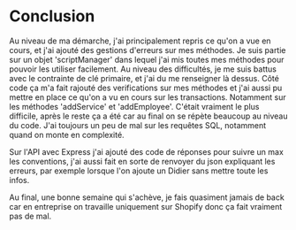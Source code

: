 # Conclusion

Au niveau de ma démarche, j'ai principalement repris ce qu'on a vue en cours, et j'ai ajouté des gestions d'erreurs sur mes méthodes. Je suis partie sur un objet 'scriptManager' dans lequel j'ai mis toutes mes méthodes pour pouvoir les utiliser facilement.
Au niveau des difficultés, je me suis battus avec le contrainte de clé primaire, et j'ai du me renseigner là dessus. Côté code ça m'a fait rajouté des verifications sur mes méthodes et j'ai aussi pu mettre en place ce qu'on a vu en cours sur les transactions. Notamment sur les méthodes 'addService' et 'addEmployee'. C'était vraiment le plus difficile, après le reste ça a été car au final on se répète beaucoup au niveau du code. J'ai toujours un peu de mal sur les requêtes SQL, notamment quand on monte en complexité.

Sur l'API avec Express j'ai ajouté des code de réponses pour suivre un max les conventions, j'ai aussi fait en sorte de renvoyer du json expliquant les erreurs, par exemple lorsque l'on ajoute un Didier sans mettre toute les infos.

Au final, une bonne semaine qui s'achève, je fais quasiment jamais de back car en entreprise on travaille uniquement sur Shopify donc ça fait vraiment pas de mal.
